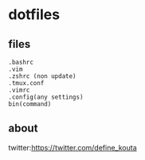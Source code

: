 # dotfiles

## files

````
.bashrc
.vim
.zshrc (non update)
.tmux.conf
.vimrc
.config(any settings)
bin(command)
````

## about
twitter:https://twitter.com/define_kouta
